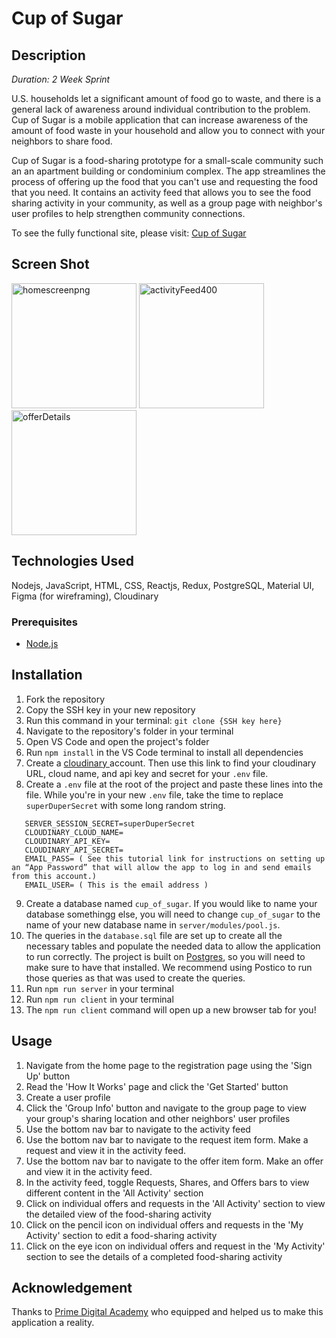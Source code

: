 
# Cup of Sugar

## Description

_Duration: 2 Week Sprint_

U.S. households let a significant amount of food go to waste, and there is a general lack of awareness around individual contribution to the problem. Cup of Sugar is a mobile application that can increase awareness of the amount of food waste in your household and allow you to connect with your neighbors to share food.

Cup of Sugar is a food-sharing prototype for a small-scale community such an an apartment building or condominium complex. The app streamlines the process of offering up the food that you can't use and requesting the food that you need. It contains an activity feed that allows you to see the food sharing activity in your community, as well as a group page with neighbor's user profiles to help strengthen community connections. 

To see the fully functional site, please visit: [Cup of Sugar](https://cup-of-sugar-04f2e395958a.herokuapp.com)

## Screen Shot
<img width="200" alt="homescreenpng" src="https://github.com/ComparettoH/cup-of-sugar/assets/116385698/eb09db40-a5dc-42fe-8507-2cf9d60e47f8">
<img width="200" alt="activityFeed400" src="https://github.com/ComparettoH/cup-of-sugar/assets/116385698/9020c113-c1ad-4fcd-8492-684832f51ac5">
<img width="200" alt="offerDetails" src="https://github.com/ComparettoH/cup-of-sugar/assets/116385698/11721e1d-5269-4a16-a539-33e9efe8b017">

## Technologies Used
Nodejs, JavaScript, HTML, CSS, Reactjs, Redux, PostgreSQL, Material UI, Figma (for wireframing), Cloudinary

### Prerequisites
- [Node.js](https://nodejs.org/en/)

## Installation

1. Fork the repository
2. Copy the SSH key in your new repository
3. Run this command in your terminal: `git clone {SSH key here}`  
4. Navigate to the repository's folder in your terminal
5. Open VS Code and open the project's folder
6. Run `npm install` in the VS Code terminal to install all dependencies
7. Create a [cloudinary
](https://cloudinary.com/documentation/cloudinary_credentials_tutorial#:~:text=Log%20into%20your%20Cloudinary%20Console,Secret%20and%20API%20Environment%20Variable) account. Then use this link to find your cloudinary URL, cloud name, and api key and secret for your `.env` file.
9. Create a `.env` file at the root of the project and paste these lines into the file. While you're in your new `.env` file, take the time to replace `superDuperSecret` with some long random string. 

```
   SERVER_SESSION_SECRET=superDuperSecret
   CLOUDINARY_CLOUD_NAME=
   CLOUDINARY_API_KEY=
   CLOUDINARY_API_SECRET=
   EMAIL_PASS= ( See this tutorial link for instructions on setting up an “App Password” that will allow the app to log in and send emails from this account.)
   EMAIL_USER= ( This is the email address )
```
9. Create a database named `cup_of_sugar`. If you would like to name your database somethingg else, you will need to change `cup_of_sugar` to the name of your new database name in `server/modules/pool.js`.
10. The queries in the `database.sql` file are set up to create all the necessary tables and populate the needed data to allow the application to run correctly. The project is built on [Postgres](https://www.postgresql.org/download/), so you will need to make sure to have that installed. We recommend using Postico to run those queries as that was used to create the queries.
11. Run `npm run server` in your terminal
12. Run `npm run client` in your terminal
13. The `npm run client` command will open up a new browser tab for you!

## Usage

1. Navigate from the home page to the registration page using the 'Sign Up' button
2. Read the 'How It Works' page and click the 'Get Started' button 
3. Create a user profile
4. Click the 'Group Info' button and navigate to the group page to view your group's sharing location and other neighbors' user profiles
5. Use the bottom nav bar to navigate to the activity feed
6. Use the bottom nav bar to navigate to the request item form. Make a request and view it in the activity feed.
7. Use the bottom nav bar to navigate to the offer item form. Make an offer and view it in the activity feed.
8. In the activity feed, toggle Requests, Shares, and Offers bars to view different content in the 'All Activity' section
9. Click on individual offers and requests in the 'All Activity' section to view the detailed view of the food-sharing activity
10. Click on the pencil icon on individual offers and requests in the 'My Activity' section to edit a food-sharing activity
11. Click on the eye icon on individual offers and request in the 'My Activity' section to see the details of a completed food-sharing activity


## Acknowledgement
Thanks to [Prime Digital Academy](www.primeacademy.io) who equipped and helped us to make this application a reality. 

